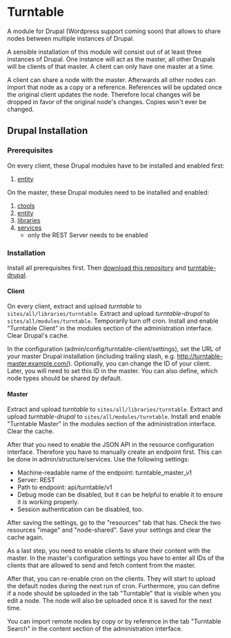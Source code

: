 # Turntable

A module for Drupal (Wordpress support coming soon) that allows to share nodes
between multiple instances of Drupal.

A sensible installation of this module will consist out of at least three
instances of Drupal. One instance will act as the master, all other Drupals will
be clients of that master. A client can only have one master at a time.

A client can share a node with the master. Afterwards all other nodes can import
that node as a copy or a reference. References will be updated once the original
client updates the node. Therefore local changes will be dropped in favor of the
original node's changes. Copies won't ever be changed.


## Drupal Installation

### Prerequisites

On every client, these Drupal modules have to be installed and enabled first:

 1. [entity]

On the master, these Drupal modules need to be installed and enabled:

 1. [ctools]
 2. [entity]
 3. [libraries]
 4. [services]
      - only the REST Server needs to be enabled

[ctools]: https://www.drupal.org/project/ctools
[entity]: https://www.drupal.org/project/entity
[libraries]: https://www.drupal.org/project/libraries
[services]: https://www.drupal.org/project/services

### Installation

Install all prerequisites first. Then [download this repository][this-zip] and
[turntable-drupal][turntable-drupal-zip].

[this-zip]: https://github.com/palasthotel/turntable/archive/master.zip
[turntable-drupal-zip]: https://github.com/palasthotel/turntable-drupal/archive/master.zip

#### Client

On every client, extract and upload *turntable* to
`sites/all/libraries/turntable`. Extract and upload *turntable-drupal* to
`sites/all/modules/turntable`. Temporarily turn off cron. Install and enable
"Turntable Client" in the modules section of the administration interface. Clear
Drupal's cache.

In the configuration (admin/config/turntable-client/settings), set the URL of
your master Drupal installation (including trailing slash, e.g.
http://turntable-master.example.com/). Optionally, you can change the ID of your
client. Later, you will need to set this ID in the master. You can also define,
which node types should be shared by default.

#### Master

Extract and upload *turntable* to `sites/all/libraries/turntable`. Extract and
upload *turntable-drupal* to `sites/all/modules/turntable`. Install and enable
"Turntable Master" in the modules section of the administration interface. Clear
the cache.

After that you need to enable the JSON API in the resource configuration
interface. Therefore you have to manually create an endpoint first. This can be
done in admin/structure/services. Use the following settings:

  - Machine-readable name of the endpoint: turntable_master_v1
  - Server: REST
  - Path to endpoint: api/turntable/v1
  - Debug mode can be disabled, but it can be helpful to enable it to ensure it
    is working properly.
  - Session authentication can be disabled, too.

After saving the settings, go to the "resources" tab that has. Check the two
resources "image" and "node-shared". Save your settings and clear the cache
again.

As a last step, you need to enable clients to share their content with the
master. In the master's configuration settings you have to enter all IDs of the
clients that are allowed to send and fetch content from the master.

After that, you can re-enable cron on the clients. They will start to upload the
default nodes during the next run of cron. Furthermore, you can define if a node
should be uploaded in the tab "Turntable" that is visible when you edit a node.
The node will also be uploaded once it is saved for the next time.

You can import remote nodes by copy or by reference in the tab "Turntable
Search" in the content section of the administration interface.
